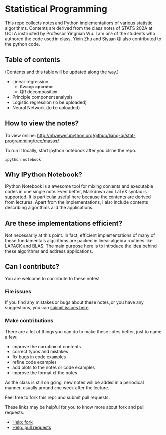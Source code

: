 # Statistical Programming

This repo collects notes and Python implementations of various statistic
algorithms. Contents are derived from the class notes of STATS 202A at UCLA
instructed by Professor Yingnian Wu.
I am one of the students who authored the code used in class,
Yixin Zhu and Siyuan Qi also contributed to the python code.

## Table of contents

(Contents and this table will be updated along the way.)

* Linear regression
    - Sweep operator
    - QR decomposition
* Principle component analysis
* Logistic regression (to be uploaded)
* Neural Network (to be uploaded)

## How to view the notes?

To view online: http://nbviewer.ipython.org/github/hang-qi/stat-programming/tree/master/

To run it locally, start ipython notebook after you clone the repo.

    ipython notebook

## Why IPython Notebook?

IPython Notebook is a awesome tool for mixing contents and executable codes in
one single note. Even better, Markdown and LaTeX syntax is supported.
It is particular useful here because the contents are derived from lectures.
Apart from the implementations, I also include contents describing algorithms
and the applications.

## Are these implementations efficient?

Not necessarily at this point.
In fact, efficient implementations of many of these fundamentals algorithms
are packed in linear algebra routines like LAPACK and BLAS.
The main purpose here is to introduce the idea behind these algorithms
and address applications.

## Can I contribute?

You are welcome to contribute to these notes!

### File issues

If you find any mistakes or bugs about these notes, 
or you have any suggestions,
you can [submit issues here](https://github.com/hang-qi/stat-programming/issues).

### Make contributions

There are a lot of things you can do to make these notes better,
just to name a few:

* improve the narration of contents
* correct typos and mistakes
* fix bugs in code examples
* refine code examples
* add plots to the notes or code examples
* improve the format of the notes

As the class is still on going, new notes will be added in a periodical manner,
usually around one week after the lecture.

Feel free to fork this repo and submit pull requests.

These links may be helpful for you to know more about fork and pull requests.
* [Help: fork](https://help.github.com/articles/fork-a-repo/)
* [Help: pull requests](https://help.github.com/articles/using-pull-requests/)
